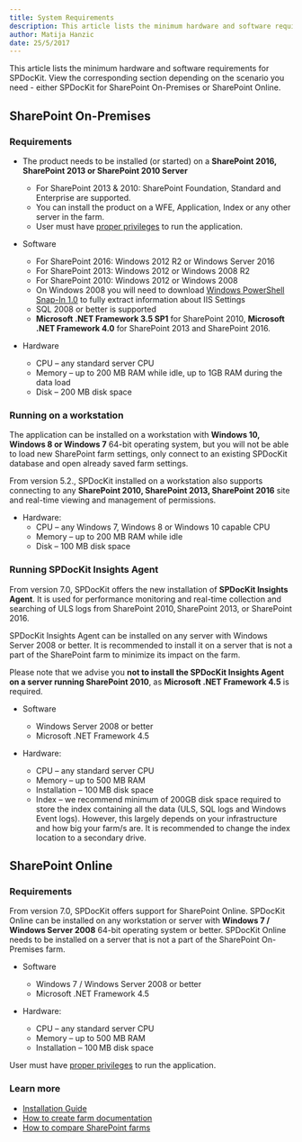 ```yaml
---
title: System Requirements
description: This article lists the minimum hardware and software requirements for the installation of the SPDocKit.
author: Matija Hanzic
date: 25/5/2017
---
```

This article lists the minimum hardware and software requirements for SPDocKit. View the corresponding section depending on the scenario you need - either SPDocKit for SharePoint On-Premises or SharePoint Online.

## SharePoint On-Premises


### Requirements

* The product needs to be installed (or started) on a **SharePoint 2016, SharePoint 2013 or SharePoint 2010 Server**
   * For SharePoint 2013 & 2010: SharePoint Foundation, Standard and Enterprise are supported.
   * You can install the product on a WFE, Application, Index or any other server in the farm.
   * User must have [proper privileges](#internal/requirements/sharepoint-on-premises-user-permissions-requirements/) to run the application.

* Software
  * For SharePoint 2016: Windows 2012 R2 or Windows Server 2016
  * For SharePoint 2013: Windows 2012 or Windows 2008 R2
  * For SharePoint 2010: Windows 2012 or Windows 2008 
  * On Windows 2008 you will need to download [Windows PowerShell Snap-In 1.0](http://www.iis.net/download/powershell) to fully extract information about IIS Settings
  * SQL 2008 or better is supported
  * __Microsoft .NET Framework 3.5 SP1__ for SharePoint 2010, __Microsoft .NET Framework 4.0__ for SharePoint 2013 and SharePoint 2016.

* Hardware
  * CPU – any standard server CPU
  * Memory – up to 200 MB RAM while idle, up to 1GB RAM during the data load
  * Disk – 200 MB disk space
  
### Running on a workstation

The application can be installed on a workstation with __Windows 10, Windows 8 or Windows 7__ 64-bit operating system, but you will not be able to load new SharePoint farm settings, only connect to an existing SPDocKit database and open already saved farm settings.

From version 5.2., SPDocKit installed on a workstation also supports connecting to any __SharePoint 2010, SharePoint 2013, SharePoint 2016__ site and real-time viewing and management of permissions. 

* Hardware:
  * CPU – any Windows 7, Windows 8 or Windows 10 capable CPU
  * Memory – up to 200 MB RAM while idle
  * Disk – 100 MB disk space

### Running SPDocKit Insights Agent

From version 7.0, SPDocKit offers the new installation of __SPDocKit Insights Agent__. It is used for performance monitoring and real-time collection and searching of ULS logs from SharePoint 2010, SharePoint 2013, or SharePoint 2016.

SPDocKit Insights Agent can be installed on any server with Windows Server 2008 or better. It is recommended to install it on a server that is not a part of the SharePoint farm to minimize its impact on the farm.

Please note that we advise you __not to install the SPDocKit Insights Agent on a server running SharePoint 2010__, as __Microsoft .NET Framework 4.5__ is required.

* Software
  * Windows Server 2008 or better
  * Microsoft .NET Framework 4.5
  
* Hardware:
  * CPU – any standard server CPU
  * Memory – up to 500 MB RAM
  * Installation – 100 MB disk space
  * Index – we recommend minimum of 200GB disk space required to store the index containing all the data (ULS, SQL logs and Windows Event logs). However, this largely depends on your infrastructure and how big your farm/s are. It is recommended to change the index location to a secondary drive.

## SharePoint Online

### Requirements

From version 7.0, SPDocKit offers support for SharePoint Online. SPDocKit Online can be installed on any workstation or server with __Windows 7 / Windows Server 2008__ 64-bit operating system or better. SPDocKit Online needs to be installed on a server that is not a part of the SharePoint On-Premises farm.

* Software
  * Windows 7 / Windows Server 2008 or better
  * Microsoft .NET Framework 4.5
  
* Hardware:
  * CPU – any standard server CPU
  * Memory – up to 500 MB RAM
  * Installation – 100 MB disk space 

User must have [proper privileges](#internal/requirements/sharepoint-online-user-permissions-requirements/) to run the application.

### Learn more
* [Installation Guide](#internal/installation/installation-guide)
* [How to create farm documentation](#internal/how-to/farm-documentation/create-farm-documentation)
* [How to compare SharePoint farms](#internal/how-to/compare-wizard/compare-sharepoint-farms)
